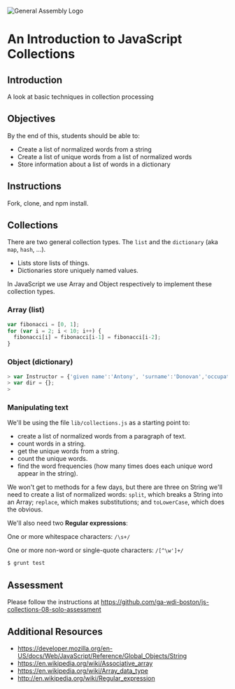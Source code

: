 ![General Assembly Logo](http://i.imgur.com/ke8USTq.png)

# An Introduction to JavaScript Collections

## Introduction

A look at basic techniques in collection processing

## Objectives

By the end of this, students should be able to:

- Create a list of normalized words from a string
- Create a list of unique words from a list of normalized words
- Store information about a list of words in a dictionary

## Instructions

Fork, clone, and npm install.

## Collections

There are two general collection types.  The `list` and the `dictionary` (aka `map`, `hash`, ...).

- Lists store lists of things.
- Dictionaries store uniquely named values.

In JavaScript we use Array and Object respectively to implement these collection types.

### Array (list)

```js
var fibonacci = [0, 1];
for (var i = 2; i < 10; i++) {
  fibonacci[i] = fibonacci[i-1] = fibonacci[i-2];
}
```

### Object (dictionary)

```js
> var Instructor = {'given name':'Antony', 'surname':'Donovan','occupation':'WDI Instructor'};
> var dir = {};
>
```

### Manipulating text

We'll be using the file `lib/collections.js` as a starting point to:
- create a list of normalized words from a paragraph of text.
- count words in a string.
- get the unique words from a string.
- count the unique words.
- find the word frequencies (how many times does each unique word appear in the string).

 We won't get to methods for a few days, but there are three on String we'll need to create a list of normalized words:  `split`, which breaks a String into an Array;  `replace`, which makes substitutions; and `toLowerCase`, which does the obvious.

 We'll also need two **Regular expressions**:

 One or more whitespace characters: `/\s+/`

 One or more non-word or single-quote characters: `/[^\w']+/`

```bash
$ grunt test
```

## Assessment

Please follow the instructions at https://github.com/ga-wdi-boston/js-collections-08-solo-assessment

## Additional Resources

- https://developer.mozilla.org/en-US/docs/Web/JavaScript/Reference/Global_Objects/String
- https://en.wikipedia.org/wiki/Associative_array
- https://en.wikipedia.org/wiki/Array_data_type
- http://en.wikipedia.org/wiki/Regular_expression
